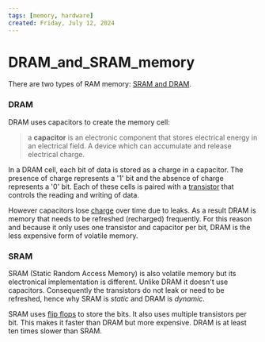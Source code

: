 ```yaml
---
tags: [memory, hardware]
created: Friday, July 12, 2024
---
```


# DRAM_and_SRAM_memory

There are two types of RAM memory: [SRAM and DRAM](./DRAM_and_SRAM_memory.md).

### DRAM

DRAM uses capacitors to create the memory cell:

> a **capacitor** is an electronic component that stores electrical energy in an
> electrical field. A device which can accumulate and release electrical charge.

In a DRAM cell, each bit of data is stored as a charge in a capacitor. The
presence of charge represents a '1' bit and the absence of charge represents a
'0' bit. Each of these cells is paired with a [transistor](Transistors.md) that
controls the reading and writing of data.

However capacitors lose [charge](Current.md) over time due to leaks. As a result
DRAM is memory that needs to be refreshed (recharged) frequently. For this
reason and because it only uses one transistor and capacitor per bit, DRAM is
the less expensive form of volatile memory.

### SRAM

SRAM (Static Random Access Memory) is also volatile memory but its electronical
implementation is different. Unlike DRAM it doesn't use capacitors. Consequently
the transistors do not leak or need to be refreshed, hence why SRAM is _static_
and DRAM is _dynamic_.

SRAM uses [flip flops](Flip_flops.md) to store the bits. It also uses multiple
transistors per bit. This makes it faster than DRAM but more expensive. DRAM is
at least ten times slower than SRAM.
